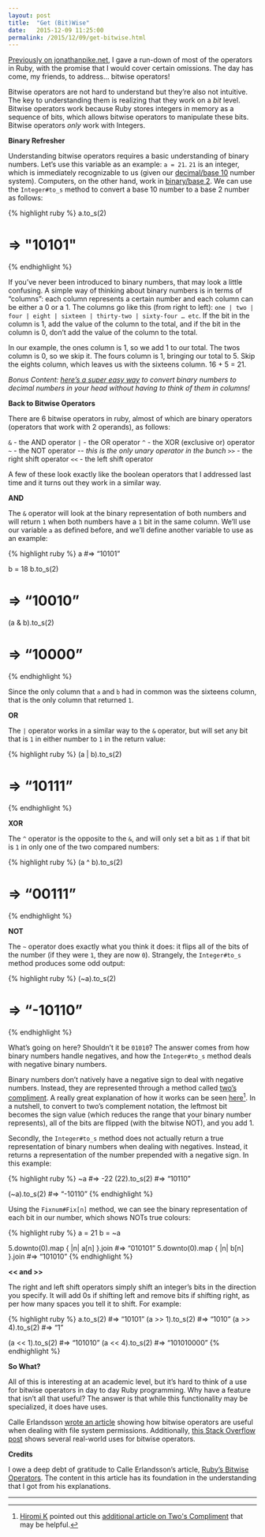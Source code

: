 ```yaml
---
layout: post
title:  "Get (Bit)Wise"
date:   2015-12-09 11:25:00
permalink: /2015/12/09/get-bitwise.html
---
```


[Previously on jonathanpike.net](http://jonathanpike.net/2015/11/24/Smooth-Ruby-Operators.html), I gave a run-down of most of the operators in Ruby, with the promise that I would cover certain omissions.  The day has come, my friends, to address… bitwise operators!  

Bitwise operators are not hard to understand but they’re also not intuitive.  The key to understanding them is realizing that they work on a _bit_ level.  Bitwise operators work because Ruby stores integers in memory as a sequence of bits, which allows bitwise operators to manipulate these bits.  Bitwise operators _only_ work with Integers. 

**Binary Refresher**

Understanding bitwise operators requires a basic understanding of binary numbers.  Let’s use this variable as an example: `a = 21`.  `21` is an integer, which is immediately recognizable to us (given our [decimal/base 10](https://en.wikipedia.org/wiki/Decimal) number system).  Computers, on the other hand, work in [binary/base 2](https://en.wikipedia.org/wiki/Binary_number).  We can use the `Integer#to_s` method to convert a base 10 number to a base 2 number as follows: 

{% highlight ruby %}
a.to_s(2)
# => "10101"
{% endhighlight %}

If you’ve never been introduced to binary numbers, that may look a little confusing.  A simple way of thinking about binary numbers is in terms of “columns”: each column represents a certain number and each column can be either a 0 or a 1.  The columns go like this (from right to left): `one | two | four | eight | sixteen | thirty-two | sixty-four … etc`.  If the bit in the column is 1, add the value of the column to the total, and if the bit in the column is 0, don’t add the value of the column to the total. 

In our example, the ones column is 1, so we add 1 to our total.  The twos column is 0, so we skip it.  The fours column is 1, bringing our total to 5.  Skip the eights column, which leaves us with the sixteens column. 16 + 5 = 21. 

_Bonus Content:  [here’s a super easy way](http://www.zenoli.net/2007/03/quickly-convert-binary-to-decimal-in-your-head/) to convert binary numbers to decimal numbers in your head without having to think of them in columns!_

**Back to Bitwise Operators**

There are 6 bitwise operators in ruby, almost of which are binary operators (operators that work with 2 operands), as follows: 

`&` - the AND operator
`|` - the OR operator
`^` - the XOR (exclusive or) operator
`~` - the NOT operator -- _this is the only unary operator in the bunch_
`>>` - the right shift operator
`<<` - the left shift operator

A few of these look exactly like the boolean operators that I addressed last time and it turns out they work in a similar way.

**AND**

The `&` operator will look at the binary representation of both numbers and will return `1` when both numbers have a `1` bit in the same column.  We’ll use our variable `a` as defined before, and we’ll define another variable to use as an example: 

{% highlight ruby %}
a #=> “10101”

b = 18
b.to_s(2)
# => “10010”

(a & b).to_s(2) 
# => “10000”
{% endhighlight %}

Since the only column that `a` and `b` had in common was the sixteens column, that is the only column that returned `1`. 

**OR**

The `|` operator works in a similar way to the `&` operator, but will set any bit that is `1` in either number to `1` in the return value: 

{% highlight ruby %}
(a | b).to_s(2)
# => “10111”
{% endhighlight %}

**XOR**

The `^` operator is the opposite to the `&`, and will only set a bit as `1` if that bit is `1` in only one of the two compared numbers: 

{% highlight ruby %}
(a ^ b).to_s(2)
# => “00111”
{% endhighlight %}

**NOT**

The `~` operator does exactly what you think it does: it  flips all of the bits of the number (if they were `1`, they are now `0`).  Strangely, the `Integer#to_s` method produces some odd output: 

{% highlight ruby %}
(~a).to_s(2)
# => “-10110”
{% endhighlight %}
  
What’s going on here?  Shouldn’t it be `01010`? The answer comes from how binary numbers handle negatives, and how the `Integer#to_s` method deals with negative binary numbers. 

Binary numbers don’t natively have a negative sign to deal with negative numbers.  Instead, they are represented through a method called [two’s compliment](https://en.wikipedia.org/wiki/Two%27s_complement).  A really great explanation of how it works can be seen [here](https://www.youtube.com/watch?v=ZLA0Ahymiv8)[^1].  In a nutshell, to convert to two’s complement notation, the leftmost bit becomes the sign value (which reduces the range that your binary number represents), all of the bits are flipped (with the bitwise NOT), and you add 1.  

Secondly, the `Integer#to_s` method does not actually return a true representation of binary numbers when dealing with negatives.  Instead, it returns a representation of the number prepended with a negative sign.  In this example: 

{% highlight ruby %}
~a #=> -22
(22).to_s(2) #=> “10110”

(~a).to_s(2) #=> “-10110”
{% endhighlight %}

Using the `Fixnum#Fix[n]` method, we can see the binary representation of each bit in our number, which shows NOTs true colours: 

{% highlight ruby %}
a = 21
b = ~a

5.downto(0).map { |n| a[n] }.join #=> “010101”
5.downto(0).map { |n| b[n] }.join #=> “101010”
{% endhighlight %}

**<< and >>**

The right and left shift operators simply shift an integer’s bits in the direction you specify.  It will add 0s if shifting left and remove bits if shifting right, as per how many spaces you tell it to shift.  For example: 

{% highlight ruby %}
a.to_s(2) #=> “10101”
(a >> 1).to_s(2) #=> “1010”
(a >> 4).to_s(2) #=> “1”

(a << 1).to_s(2) #=> “101010”
(a << 4).to_s(2) #=> “101010000”
{% endhighlight %}

**So What?**

All of this is interesting at an academic level, but it’s hard to think of a use for bitwise operators in day to day Ruby programming.  Why have a feature that isn’t all that useful?  The answer is that while this functionality may be specialized, it does have uses.  

Calle Erlandsson [wrote an article](http://www.calleerlandsson.com/2015/02/16/flags-bitmasks-and-unix-file-system-permissions-in-ruby/) showing how bitwise operators are useful when dealing with file system permissions.  Additionally, [this Stack Overflow post](http://stackoverflow.com/questions/2096916/real-world-use-cases-of-bitwise-operators) shows several real-world uses for bitwise operators. 

**Credits**

I owe a deep debt of gratitude to Calle Erlandsson’s article, [Ruby’s Bitwise Operators](http://www.calleerlandsson.com/2014/02/06/rubys-bitwise-operators/).  The content in this article has its foundation in the understanding that I got from his explanations.  

<hr />

[^1]: [Hiromi K](http://hkawanishi.github.io) pointed out this [additional article on Two's Compliment](http://www.cs.cornell.edu/~tomf/notes/cps104/twoscomp.html) that may be helpful. 